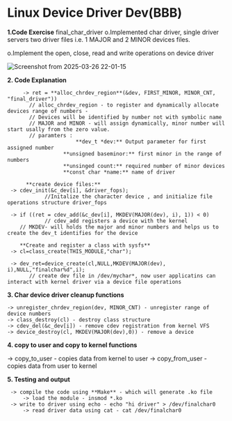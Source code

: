# Linux Device Driver Dev(BBB)
**1.Code Exercise**
final_char_driver 
   o.Implemented char driver, single driver servers two driver files i.e. 1 MAJOR and 2 MINOR devices files.
        
   o.Implement the open, close, read and write operations on device driver

   ![Screenshot from 2025-03-26 22-01-15](https://github.com/user-attachments/assets/e8f07199-164b-4d9e-89ae-967895d96955)


        

  **2. Code Explanation**
  
         -> ret = **alloc_chrdev_region**(&dev, FIRST_MINOR, MINOR_CNT, "final_driver")) 
	       // alloc_chrdev_region - to register and dynamically allocate devices range of numbers - 
	       // Devices will be identified by number not with symbolic name
	       // MAJOR and MINOR - will assign dynamically, minor number will start usally from the zero value.
	       // paramters : 
	                      **dev_t *dev:** Output parameter for first assigned number
		              **unsigned baseminor:** first minor in the range of numbers
		              **unsinged count:** required number of minor devices
		              **const char *name:** name of driver 
		
          **create device files:**
	 -> cdev_init(&c_dev[i], &driver_fops);
                //Initalize the character device , and initialize file operations structure driver_fops	  
		
	 -> if ((ret = cdev_add(&c_dev[i], MKDEV(MAJOR(dev), i), 1)) < 0)
                // cdev_add registers a device with the kernel
		// MKDEV- will holds the major and minor numbers and helps us to create the dev_t identifies for the device
	
        **Create and register a class with sysfs**
	 -> cl=class_create(THIS_MODULE,"char");

	 -> dev_ret=device_create(cl,NULL,MKDEV(MAJOR(dev), i),NULL,"finalchar%d",i);
           // create dev file in /dev/mychar*, now user applicatins can  interact with kernel driver via a device file operations

**3. Char device driver cleanup functions**

	-> unregister_chrdev_region(dev, MINOR_CNT) - unregister range of device numbers 
	-> class_destroy(cl) - destroy class structure
	-> cdev_del(&c_dev[i]) - remove cdev registration from kernel VFS
	-> device_destroy(cl, MKDEV(MAJOR(dev),0)) - remove a device 


 **4. copy to user and copy to kernel functions**

   -> copy_to_user - copies data from kernel to user
   -> copy_from_user - copies data from user to kernel


  **5. Testing and output**

  	 -> compile the code using **Make** - which will generate .ko file
         -> load the module - insmod *.ko
	 -> write to driver using echo - echo "hi driver" > /dev/finalchar0
         -> read driver data using cat - cat /dev/finalchar0









 




